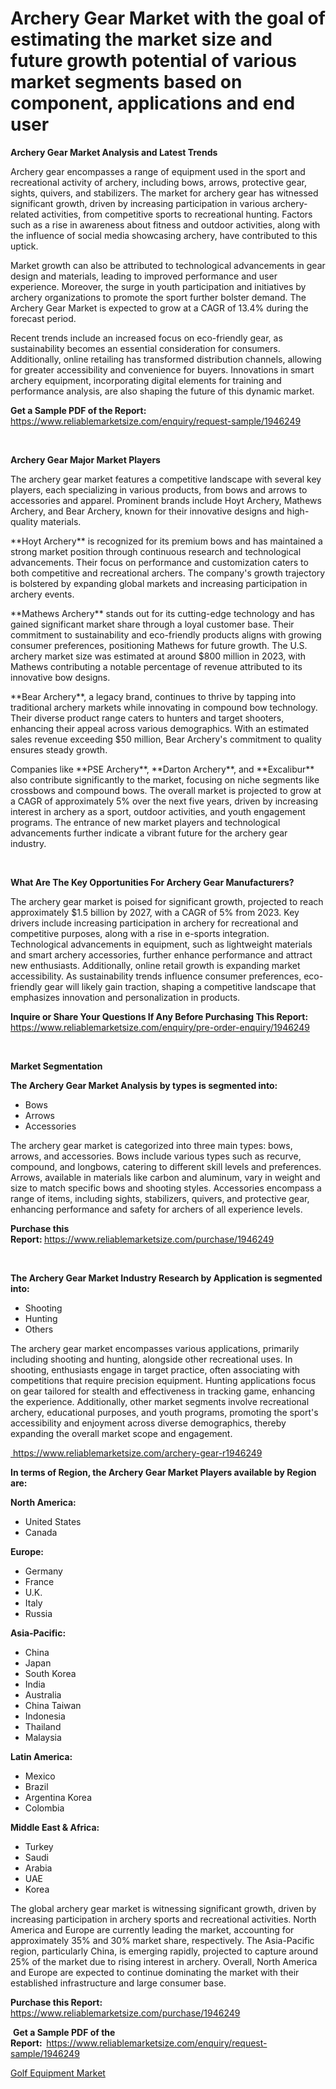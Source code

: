 <p><h1>Archery Gear Market with the goal of estimating the market size and future growth potential of various market segments based on component, applications and end user</h1></p><p><strong>Archery Gear Market Analysis and Latest Trends</strong></p>
<p><p>Archery gear encompasses a range of equipment used in the sport and recreational activity of archery, including bows, arrows, protective gear, sights, quivers, and stabilizers. The market for archery gear has witnessed significant growth, driven by increasing participation in various archery-related activities, from competitive sports to recreational hunting. Factors such as a rise in awareness about fitness and outdoor activities, along with the influence of social media showcasing archery, have contributed to this uptick.</p><p>Market growth can also be attributed to technological advancements in gear design and materials, leading to improved performance and user experience. Moreover, the surge in youth participation and initiatives by archery organizations to promote the sport further bolster demand. The Archery Gear Market is expected to grow at a CAGR of 13.4% during the forecast period. </p><p>Recent trends include an increased focus on eco-friendly gear, as sustainability becomes an essential consideration for consumers. Additionally, online retailing has transformed distribution channels, allowing for greater accessibility and convenience for buyers. Innovations in smart archery equipment, incorporating digital elements for training and performance analysis, are also shaping the future of this dynamic market.</p></p>
<p><strong>Get a Sample PDF of the Report:&nbsp;</strong> <a href="https://www.reliablemarketsize.com/enquiry/request-sample/1946249?utm_campaign=2952&utm_medium=2&utm_source=Github&utm_content=ia&utm_term=05042025&utm_id=archery-gear">https://www.reliablemarketsize.com/enquiry/request-sample/1946249</a></p>
<p>&nbsp;</p>
<p><strong>Archery Gear Major Market Players</strong></p>
<p><p>The archery gear market features a competitive landscape with several key players, each specializing in various products, from bows and arrows to accessories and apparel. Prominent brands include Hoyt Archery, Mathews Archery, and Bear Archery, known for their innovative designs and high-quality materials.</p><p>**Hoyt Archery** is recognized for its premium bows and has maintained a strong market position through continuous research and technological advancements. Their focus on performance and customization caters to both competitive and recreational archers. The company's growth trajectory is bolstered by expanding global markets and increasing participation in archery events.</p><p>**Mathews Archery** stands out for its cutting-edge technology and has gained significant market share through a loyal customer base. Their commitment to sustainability and eco-friendly products aligns with growing consumer preferences, positioning Mathews for future growth. The U.S. archery market size was estimated at around $800 million in 2023, with Mathews contributing a notable percentage of revenue attributed to its innovative bow designs.</p><p>**Bear Archery**, a legacy brand, continues to thrive by tapping into traditional archery markets while innovating in compound bow technology. Their diverse product range caters to hunters and target shooters, enhancing their appeal across various demographics. With an estimated sales revenue exceeding $50 million, Bear Archery's commitment to quality ensures steady growth.</p><p>Companies like **PSE Archery**, **Darton Archery**, and **Excalibur** also contribute significantly to the market, focusing on niche segments like crossbows and compound bows. The overall market is projected to grow at a CAGR of approximately 5% over the next five years, driven by increasing interest in archery as a sport, outdoor activities, and youth engagement programs. The entrance of new market players and technological advancements further indicate a vibrant future for the archery gear industry.</p></p>
<p>&nbsp;</p>
<p><strong>What Are The Key Opportunities For Archery Gear Manufacturers?</strong></p>
<p><p>The archery gear market is poised for significant growth, projected to reach approximately $1.5 billion by 2027, with a CAGR of 5% from 2023. Key drivers include increasing participation in archery for recreational and competitive purposes, along with a rise in e-sports integration. Technological advancements in equipment, such as lightweight materials and smart archery accessories, further enhance performance and attract new enthusiasts. Additionally, online retail growth is expanding market accessibility. As sustainability trends influence consumer preferences, eco-friendly gear will likely gain traction, shaping a competitive landscape that emphasizes innovation and personalization in products.</p></p>
<p><strong>Inquire or Share Your Questions If Any Before Purchasing This Report:</strong> <a href="https://www.reliablemarketsize.com/enquiry/pre-order-enquiry/1946249?utm_campaign=2952&utm_medium=2&utm_source=Github&utm_content=ia&utm_term=05042025&utm_id=archery-gear">https://www.reliablemarketsize.com/enquiry/pre-order-enquiry/1946249</a></p>
<p>&nbsp;</p>
<p><strong>Market Segmentation</strong></p>
<p><strong>The Archery Gear Market Analysis by types is segmented into:</strong></p>
<p><ul><li>Bows</li><li>Arrows</li><li>Accessories</li></ul></p>
<p><p>The archery gear market is categorized into three main types: bows, arrows, and accessories. Bows include various types such as recurve, compound, and longbows, catering to different skill levels and preferences. Arrows, available in materials like carbon and aluminum, vary in weight and size to match specific bows and shooting styles. Accessories encompass a range of items, including sights, stabilizers, quivers, and protective gear, enhancing performance and safety for archers of all experience levels.</p></p>
<p><strong>Purchase this Report:&nbsp;</strong><a href="https://www.reliablemarketsize.com/purchase/1946249?utm_campaign=2952&utm_medium=2&utm_source=Github&utm_content=ia&utm_term=05042025&utm_id=archery-gear">https://www.reliablemarketsize.com/purchase/1946249</a></p>
<p>&nbsp;</p>
<p><strong>The Archery Gear Market Industry Research by Application is segmented into:</strong></p>
<p><ul><li>Shooting</li><li>Hunting</li><li>Others</li></ul></p>
<p><p>The archery gear market encompasses various applications, primarily including shooting and hunting, alongside other recreational uses. In shooting, enthusiasts engage in target practice, often associating with competitions that require precision equipment. Hunting applications focus on gear tailored for stealth and effectiveness in tracking game, enhancing the experience. Additionally, other market segments involve recreational archery, educational purposes, and youth programs, promoting the sport's accessibility and enjoyment across diverse demographics, thereby expanding the overall market scope and engagement.</p></p>
<p><a href="https://www.reliablemarketsize.com/archery-gear-r1946249?utm_campaign=2952&utm_medium=2&utm_source=Github&utm_content=ia&utm_term=05042025&utm_id=archery-gear">&nbsp;https://www.reliablemarketsize.com/archery-gear-r1946249</a></p>
<p><strong>In terms of Region, the Archery Gear Market Players available by Region are:</strong></p>
<p>
    <p> <strong> North America: </strong>
        <ul>
            <li>United States</li>
            <li>Canada</li>
        </ul>
        </p> 
    <p> <strong> Europe: </strong>
        <ul>
            <li>Germany</li>
            <li>France</li>
            <li>U.K.</li>
            <li>Italy</li>
            <li>Russia</li>
        </ul>
        </p> 
    <p> <strong> Asia-Pacific: </strong>
        <ul>
            <li>China</li>
            <li>Japan</li>
            <li>South Korea</li>
            <li>India</li>
            <li>Australia</li>
            <li>China Taiwan</li>
            <li>Indonesia</li>
            <li>Thailand</li>
            <li>Malaysia</li>
        </ul>
        </p> 
    <p> <strong> Latin America: </strong>
        <ul>
            <li>Mexico</li>
            <li>Brazil</li>
            <li>Argentina Korea</li>
            <li>Colombia</li>
        </ul>
        </p> 
    <p> <strong> Middle East & Africa: </strong>
        <ul>
            <li>Turkey</li>
            <li>Saudi</li>
            <li>Arabia</li>
            <li>UAE</li>
            <li>Korea</li>
        </ul>
    </p>
    </p>
<p><p>The global archery gear market is witnessing significant growth, driven by increasing participation in archery sports and recreational activities. North America and Europe are currently leading the market, accounting for approximately 35% and 30% market share, respectively. The Asia-Pacific region, particularly China, is emerging rapidly, projected to capture around 25% of the market due to rising interest in archery. Overall, North America and Europe are expected to continue dominating the market with their established infrastructure and large consumer base.</p></p>
<p><strong>Purchase this Report: </strong><a href="https://www.reliablemarketsize.com/purchase/1946249?utm_campaign=2952&utm_medium=2&utm_source=Github&utm_content=ia&utm_term=05042025&utm_id=archery-gear">https://www.reliablemarketsize.com/purchase/1946249</a></p>
<p>&nbsp;<strong>Get a Sample PDF of the Report:&nbsp;&nbsp;</strong><a href="https://www.reliablemarketsize.com/enquiry/request-sample/1946249?utm_campaign=2952&utm_medium=2&utm_source=Github&utm_content=ia&utm_term=05042025&utm_id=archery-gear">https://www.reliablemarketsize.com/enquiry/request-sample/1946249</a></p>
<p><strong></strong></p>
<p><p><a href="https://github.com/ezahdyre/Market-Research-Report-List-1/blob/main/golf-equipment-market.md?utm_campaign=2952&utm_medium=2&utm_source=Github&utm_content=ia&utm_term=05042025&utm_id=archery-gear">Golf Equipment Market</a></p></p>